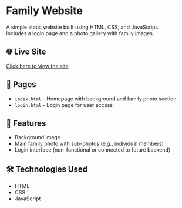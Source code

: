 # Family Website

A simple static website built using HTML, CSS, and JavaScript.  
Includes a login page and a photo gallery with family images.

## 🌐 Live Site

[Click here to view the site](https://your-username.github.io/famiy2.0/)

## 📂 Pages

- `index.html` – Homepage with background and family photo section
- `login.html` – Login page for user access

## 📸 Features

- Background image
- Main family photo with sub-photos (e.g., individual members)
- Login interface (non-functional or connected to future backend)

## 🛠 Technologies Used

- HTML
- CSS
- JavaScript
